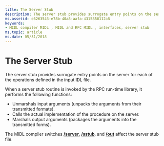 ```yaml
---
title: The Server Stub
description: The server stub provides surrogate entry points on the server for each of the operations defined in the input IDL file.
ms.assetid: e3263543-e78b-40a8-aafa-4315850112a8
keywords:
- MIDL compiler MIDL , MIDL and RPC MIDL , interfaces, server stub
ms.topic: article
ms.date: 05/31/2018
---
```


# The Server Stub

The server stub provides surrogate entry points on the server for each of the operations defined in the input IDL file.

When a server stub routine is invoked by the RPC run-time library, it performs the following functions:

-   Unmarshals input arguments (unpacks the arguments from their transmitted formats).
-   Calls the actual implementation of the procedure on the server.
-   Marshals output arguments (packages the arguments into the transmitted forms).

The MIDL compiler switches [**/server**](-server.md), [**/sstub**](-sstub.md), and [**/out**](-out.md) affect the server stub file.

 

 




